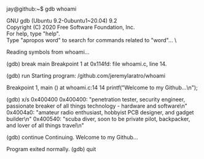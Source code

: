 jay@github:~$ gdb whoami

GNU gdb (Ubuntu 9.2-0ubuntu1~20.04) 9.2 \
Copyright (C) 2020 Free Software Foundation, Inc. \
For help, type "help". \
Type "apropos word" to search for commands related to "word"... \

Reading symbols from whoami...

(gdb) break main
Breakpoint 1 at 0x114fd: file whoami.c, line 14.

(gdb) run
Starting program: /github.com/jeremylaratro/whoami 

Breakpoint 1, main () at whoami.c:14
14	  printf("Welcome to my Github...\n");

(gdb) x/s 0x400400
0x400400:       "penetration tester, security engineer, passionate breaker of all things technology - hardware and software\n"
0x4004a0:       "amateur radio enthusiast, hobbyist PCB designer, and gadget builder\n"
0x400540:       "scuba diver, soon to be private pilot, backpacker, and lover of all things travel\n"

(gdb) continue
Continuing.
Welcome to my Github...

Program exited normally.
(gdb) quit
